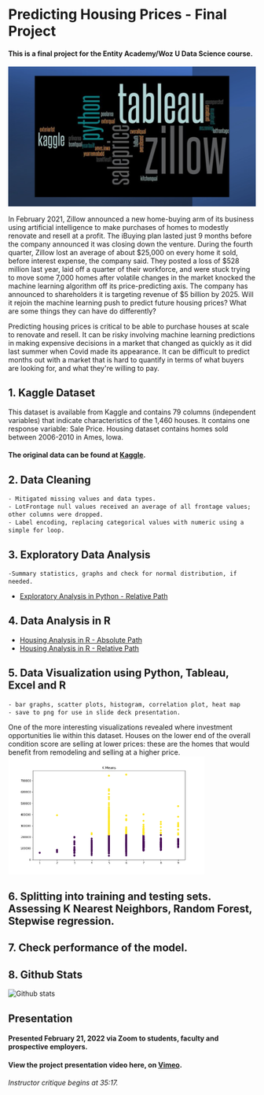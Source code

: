 # Predicting Housing Prices - Final Project
#### This is a final project for the Entity Academy/Woz U Data Science course. 

<img src="Images/wordcloudJPG.jpg" width=800>


In February 2021, Zillow announced a new home-buying arm of its business using artificial intelligence to make purchases of homes to modestly renovate and resell at a profit. The iBuying plan lasted just 9 months before the company announced it was closing down the venture. During the fourth quarter, Zillow lost an average of about $25,000 on every home it sold, before interest expense, the company said. They posted a loss of $528 million last year, laid off a quarter of their workforce, and were stuck trying to move some 7,000 homes after volatile changes in the market knocked the machine learning algorithm off its price-predicting axis.
 The company has announced to shareholders it is targeting revenue of $5 billion by 2025. Will it rejoin the machine learning push to predict future housing prices? What are some things they can have do differently? 


Predicting housing prices is critical to be able to purchase houses at scale to renovate and resell. It can be risky involving machine learning predictions in making expensive decisions in a market that changed as quickly as it did last summer when Covid made its appearance. It can be difficult to predict months out with a market that is hard to quantify in terms of what buyers are looking for, and what they're willing to pay. 

## 1. Kaggle Dataset 
This dataset is available from Kaggle and contains 79 columns (independent variables) that indicate characteristics of the 1,460 houses. It contains one response variable: Sale Price. Housing dataset contains homes sold between 2006-2010 in Ames, Iowa.

#### The original data can be found at [Kaggle](https://www.kaggle.com/marcopale/housing/).



## 2. Data Cleaning 
    - Mitigated missing values and data types. 
    - LotFrontage null values received an average of all frontage values; other columns were dropped. 
    - Label encoding, replacing categorical values with numeric using a simple for loop. 
    

## 3. Exploratory Data Analysis
    -Summary statistics, graphs and check for normal distribution, if needed.
   - [Exploratory Analysis in Python - Relative Path](./Exploratory%20Analysis%20in%20Python/Visualization%20in%20Python.ipynb)
## 4. Data Analysis in R 

   - [Housing Analysis in R - Absolute Path](https://github.com/M-arcy/Feb2022FinalProject/blob/main/Data%20Analysis%20in%20R/House%20analysis%20in%20R.ipynb)
   - [Housing Analysis in R - Relative Path](./Data%20Analysis%20in%20R/House%20analysis%20in%20R.ipynb)

## 5. Data Visualization using Python, Tableau, Excel and R
    - bar graphs, scatter plots, histogram, correlation plot, heat map
    - save to png for use in slide deck presentation.

One of the more interesting visualizations revealed where investment opportunities lie within this dataset. Houses on the lower end of the overall condition score are selling at lower prices: these are the homes that would benefit from remodeling and selling at a higher price. 
<img src="Visuals_Graphs/CondPriceFig.png" width=400>
## 6. Splitting into training and testing sets. Assessing K Nearest Neighbors, Random Forest, Stepwise regression.

## 7. Check performance of the model. 

## 8. Github Stats
![Github stats](https://github-readme-stats.vercel.app/api?username=M-arcy)

## Presentation
#### **Presented February 21, 2022 via Zoom to students, faculty and prospective employers.**

#### View the project presentation video here, on [Vimeo](https://vimeo.com/680143023/). 

###### Instructor critique begins at 35:17.


